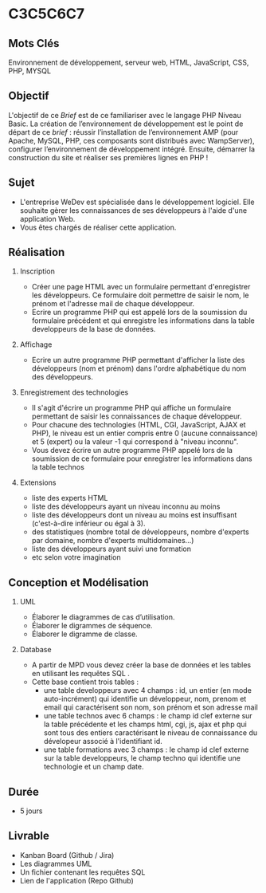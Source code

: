# C3C5C6C7
## Mots Clés 

Environnement de développement, serveur web, HTML, JavaScript, CSS, PHP, MYSQL

## Objectif 

L'objectif de ce *Brief* est de ce familiariser avec le langage PHP Niveau Basic.
La création de l’environnement de développement est le point de départ de ce *brief* : réussir l’installation de l’environnement AMP (pour Apache, MySQL, PHP, ces composants sont distribués avec WampServer), configurer l’environnement de développement intégré. Ensuite, démarrer la construction du site et réaliser ses premières lignes en PHP !

## Sujet 

* L'entreprise WeDev est spécialisée dans le développement logiciel. Elle souhaite gèrer les connaissances de ses développeurs à l'aide d'une application Web.
* Vous êtes chargés de réaliser cette application.

## Réalisation

1. Inscription
    * Créer une page HTML avec un formulaire permettant d'enregistrer les développeurs. Ce formulaire doit permettre de saisir le nom, le prénom et l'adresse mail de chaque développeur.
    * Ecrire un programme PHP qui est appelé lors de la soumission du formulaire précédent et qui enregistre les informations dans la table developpeurs de la base de données.

2. Affichage
    * Ecrire un autre programme PHP permettant d'afficher la liste des développeurs (nom et prénom) dans l'ordre alphabétique du nom des développeurs.

3. Enregistrement des technologies
    * Il s'agit d'écrire un programme PHP qui affiche un formulaire permettant de saisir les connaissances de chaque développeur.
    * Pour chacune des technologies (HTML, CGI, JavaScript, AJAX et PHP), le niveau est un entier compris entre 0 (aucune connaissance) et 5 (expert) ou la valeur -1 qui correspond à "niveau inconnu".
    * Vous devez écrire un autre programme PHP appelé lors de la soumission de ce formulaire pour enregistrer les informations dans la table technos

4. Extensions
    * liste des experts HTML
    * liste des développeurs ayant un niveau inconnu au moins
    * liste des développeurs dont un niveau au moins est insuffisant (c'est-à-dire inférieur ou égal à 3).
    * des statistiques (nombre total de développeurs, nombre d'experts par domaine, nombre d'experts multidomaines...)
    * liste des développeurs ayant suivi une formation
    * etc selon votre imagination

## Conception et Modélisation

1. UML

    * Élaborer le diagrammes de cas d’utilisation.
    * Élaborer le digrammes de séquence.
    * Élaborer le digramme de classe.

2. Database

    * A partir de MPD vous devez créer la base de données et les tables en utilisant les requêtes SQL .
    * Cette base contient trois tables :
        * une table developpeurs avec 4 champs : id, un entier (en mode auto-incrément) qui identifie un développeur, nom, prenom et email qui caractérisent son nom, son prénom et son adresse mail
        * une table technos avec 6 champs : le champ id clef externe sur la table précédente et les champs html, cgi, js, ajax et php qui sont tous des entiers caractérisant le niveau de connaissance du dévelopeur associé à l'identifiant id.
        * une table formations avec 3 champs : le champ id clef externe sur la table developpeurs, le champ techno qui identifie une technologie et un champ date.

## Durée

* 5 jours

## Livrable

* Kanban Board (Github / Jira)
* Les diagrammes UML
* Un fichier contenant les requêtes SQL
* Lien de l'application (Repo Github)



